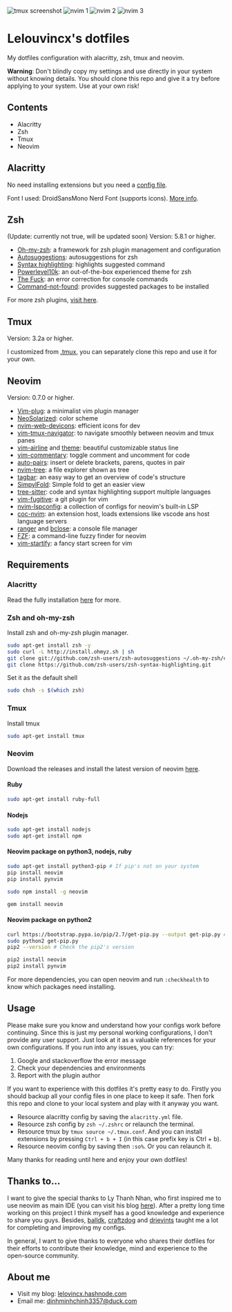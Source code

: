 ![tmux screenshot](./screenshots/1.png)
![nvim 1](./screenshots/2.png)
![nvim 2](./screenshots/3.png)
![nvim 3](./screenshots/4.png)

# Lelouvincx's dotfiles

My dotfiles configuration with alacritty, zsh, tmux and neovim.

**Warning**: Don't blindly copy my settings and use directly in your system without knowing details. You should clone this repo and give it a try before applying to your system. Use at your own risk!

## Contents

- Alacritty
- Zsh
- Tmux
- Neovim

## Alacritty

No need installing extensions but you need a [config file](./alacritty.yml).

Font I used: DroidSansMono Nerd Font (supports icons). [More info](https://github.com/ryanoasis/nerd-fonts).

## Zsh

(Update: currently not true, will be updated soon)
Version: 5.8.1 or higher.

- [Oh-my-zsh](https://github.com/ohmyzsh/ohmyzsh): a framework for zsh plugin management and configuration
- [Autosuggestions](https://github.com/zsh-users/zsh-autosuggestions): autosuggestions for zsh
- [Syntax highlighting](https://github.com/zsh-users/zsh-syntax-highlighting): highlights suggested command
- [Powerlevel10k](https://github.com/romkatv/powerlevel10k): an out-of-the-box experienced theme for zsh
- [The Fuck](https://github.com/nvbn/thefuck): an error correction for console commands
- [Command-not-found](https://github.com/Tarrasch/zsh-command-not-found): provides suggested packages to be installed

For more zsh plugins, [visit here](https://github.com/unixorn/awesome-zsh-plugins).

## Tmux

Version: 3.2a or higher.

I customized from [.tmux](https://github.com/gpakosz/.tmux), you can separately clone this repo and use it for your own.

## Neovim

Version: 0.7.0 or higher.

- [Vim-plug](https://github.com/junegunn/vim-plug): a minimalist vim plugin manager
- [NeoSolarized](https://github.com/overcache/NeoSolarized): color scheme
- [nvim-web-devicons](https://github.com/kyazdani42/nvim-web-devicons): efficient icons for dev
- [vim-tmux-navigator](https://github.com/christoomey/vim-tmux-navigator): to navigate smoothly between neovim and tmux panes
- [vim-airline](https://github.com/vim-airline/vim-airline) and [theme](https://github.com/vim-airline/vim-airline-themes): beautiful customizable status line
- [vim-commentary](https://github.com/tpope/vim-commentary): toggle comment and uncomment for code
- [auto-pairs](https://github.com/jiangmiao/auto-pairs): insert or delete brackets, parens, quotes in pair
- [nvim-tree](https://github.com/kyazdani42/nvim-tree.lua): a file explorer shown as tree
- [tagbar](https://github.com/preservim/tagbar): an easy way to get an overview of code's structure
- [SimpylFold](https://github.com/tmhedberg/simpylfold): Simple fold to get an easier view
- [tree-sitter](https://github.com/tree-sitter/tree-sitter): code and syntax highlighting support multiple languages
- [vim-fugitive](https://github.com/tpope/vim-fugitive): a git plugin for vim
- [nvim-lspconfig](https://github.com/neovim/nvim-lspconfig): a collection of configs for neovim's built-in LSP
- [coc-nvim](https://github.com/neoclide/coc.nvim): an extension host, loads extensions like vscode ans host language servers
- [ranger](https://github.com/francoiscabrol/ranger.vim) and [bclose](https://github.com/rbgrouleff/bclose.vim): a console file manager
- [FZF](https://github.com/junegunn/fzf): a command-line fuzzy finder for neovim
- [vim-startify](https://github.com/mhinz/vim-startify): a fancy start screen for vim

## Requirements

### Alacritty

Read the fully installation [here](https://github.com/alacritty/alacritty/blob/master/INSTALL.md) for more.

### Zsh and oh-my-zsh

Install zsh and oh-my-zsh plugin manager.

```bash
sudo apt-get install zsh -y
sudo curl -L http://install.ohmyz.sh | sh
git clone git://github.com/zsh-users/zsh-autosuggestions ~/.oh-my-zsh/custom/plugins/zsh-autosuggestions
git clone https://github.com/zsh-users/zsh-syntax-highlighting.git
```

Set it as the default shell

```bash
sudo chsh -s $(which zsh)
```

### Tmux

Install tmux

```bash
sudo apt-get install tmux
```

### Neovim

Download the releases and install the latest version of neovim [here](https://github.com/neovim/neovim/releases/tag/v0.7.0).

#### Ruby

```bash
sudo apt-get install ruby-full
```

#### Nodejs

```bash
sudo apt-get install nodejs
sudo apt-get install npm
```

#### Neovim package on python3, nodejs, ruby

```bash
sudo apt-get install python3-pip # If pip's not on your system
pip install neovim
pip install pynvim

sudo npm install -g neovim

gem install neovim
```

#### Neovim package on python2

```bash
curl https://bootstrap.pypa.io/pip/2.7/get-pip.py --output get-pip.py # To download get-pip.py
sudo python2 get-pip.py
pip2 --version # Check the pip2's version

pip2 install neovim
pip2 install pynvim
```

For more dependencies, you can open neovim and run `:checkhealth` to know which packages need installing.

## Usage

Please make sure you know and understand how your configs work before continuing. Since this is just my personal working configurations, I don't provide any user support. Just look at it as a valuable references for your own configurations. If you run into any issues, you can try:

1. Google and stackoverflow the error message
2. Check your dependencies and environments
3. Report with the plugin author

If you want to experience with this dotfiles it's pretty easy to do. Firstly you should backup all your config files in one place to keep it safe. Then fork this repo and clone to your local system and play with it anyway you want.

- Resource alacritty config by saving the `alacritty.yml` file.
- Resource zsh config by `zsh ~/.zshrc` or relaunch the terminal.
- Resource tmux by `tmux source ~/.tmux.conf`. And you can install extensions by pressing `Ctrl + b + I` (in this case prefix key is Ctrl + b).
- Resource neovim config by saving then `:so%`. Or you can relaunch it.

Many thanks for reading until here and enjoy your own dotfiles!

## Thanks to...

I want to give the special thanks to Ly Thanh Nhan, who first inspired me to use neovim as main IDE (you can visit his blog [here](https://nextlint.com/@lythanhnhan27294)). After a pretty long time working on this project I think myself has a good knowledge and experience to share you guys. Besides, [balldk](https://github.com/balldk), [craftzdog](https://github.com/craftzdog/dotfiles-public) and [drievints](https://github.com/driesvints/dotfiles) taught me a lot for completing and improving my configs.

In general, I want to give thanks to everyone who shares their dotfiles for their efforts to contribute their knowledge, mind and experience to the open-source community.

## About me

- Visit my blog: [lelovincx.hashnode.com](https://redmapleleaf.me/)
- Email me: dinhminhchinh3357@duck.com

